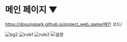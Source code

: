 # 메인 페이지 ▼
https://dosungpark.github.io/project_web_game/메인 코드/


![bg2](https://user-images.githubusercontent.com/110547050/185195355-b6d4825c-0f4f-4539-ad2b-3fa9f67ad9c0.jpg)
![rule1](https://user-images.githubusercontent.com/110547050/185495745-b4c283a9-6448-44bf-bdd9-3898ceb295bc.png)
![rule2](https://user-images.githubusercontent.com/110547050/185495756-ebd5901f-856c-49a5-bdf7-3ebbf6308db6.png)
![음량](https://user-images.githubusercontent.com/110547050/185498979-58fab0f9-6838-4cf4-bd6b-e84c90c59c2d.jpg)
<br>
